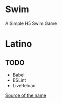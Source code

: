 # Swim
A Simple H5 Swim Game

# Latino

## TODO

  * Babel
  * ESLint
  * LiveReload

[Source of the name](https://www.youtube.com/watch?v=hSzmVFF58Mo)